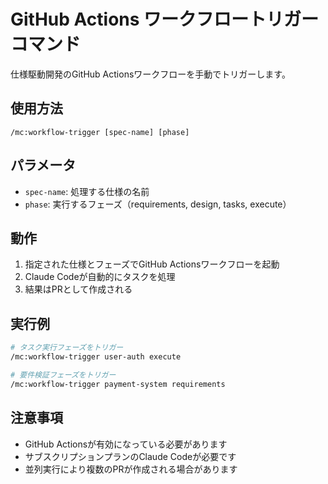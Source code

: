 # GitHub Actions ワークフロートリガーコマンド

仕様駆動開発のGitHub Actionsワークフローを手動でトリガーします。

## 使用方法
```
/mc:workflow-trigger [spec-name] [phase]
```

## パラメータ
- `spec-name`: 処理する仕様の名前
- `phase`: 実行するフェーズ（requirements, design, tasks, execute）

## 動作
1. 指定された仕様とフェーズでGitHub Actionsワークフローを起動
2. Claude Codeが自動的にタスクを処理
3. 結果はPRとして作成される

## 実行例
```bash
# タスク実行フェーズをトリガー
/mc:workflow-trigger user-auth execute

# 要件検証フェーズをトリガー
/mc:workflow-trigger payment-system requirements
```

## 注意事項
- GitHub Actionsが有効になっている必要があります
- サブスクリプションプランのClaude Codeが必要です
- 並列実行により複数のPRが作成される場合があります